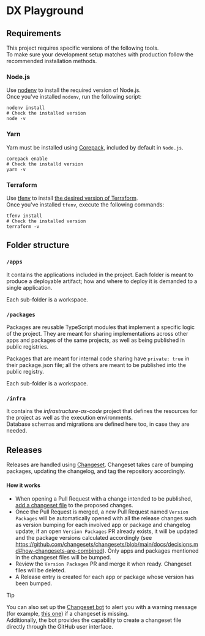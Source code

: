 # DX Playground

## Requirements

This project requires specific versions of the following tools.  
To make sure your development setup matches with production follow the recommended installation methods.

### Node.js
Use [nodenv](https://github.com/nodenv/nodenv) to install the required version of Node.js.  
Once you've installed `nodenv`, run the following script:
```shell
nodenv install
# Check the installed version
node -v
```

### Yarn
Yarn must be installed using [Corepack](https://yarnpkg.com/getting-started/install), included by default in `Node.js`.

```shell
corepack enable
# Check the installd version
yarn -v
```

### Terraform
Use [tfenv](https://github.com/tfutils/tfenv) to install [the desired version of Terraform](https://github.com/pagopa/dx-playground/blob/main/.terraform-version).  
Once you've installed `tfenv`, execute the following commands:
```shell
tfenv install
# Check the installed version
terraform -v
```

## Folder structure

### `/apps`

It contains the applications included in the project. Each folder is meant to produce a deployable artifact; how and where to deploy it is demanded to a single application.

Each sub-folder is a workspace.

### `/packages`

Packages are reusable TypeScript modules that implement a specific logic of the project. They are meant for sharing implementations across other apps and packages of the same projects, as well as being published in public registries.

Packages that are meant for internal code sharing have `private: true` in their package.json file; all the others are meant to be published into the public registry.

Each sub-folder is a workspace.

### `/infra`

It contains the _infrastructure-as-code_ project that defines the resources for the project as well as the execution environments.  
Database schemas and migrations are defined here too, in case they are needed.


## Releases

Releases are handled using [Changeset](https://github.com/changesets/changesets).
Changeset takes care of bumping packages, updating the changelog, and tag the repository accordingly.

#### How it works

- When opening a Pull Request with a change intended to be published, [add a changeset file](https://github.com/changesets/changesets/blob/main/docs/adding-a-changeset.md) to the proposed changes.
- Once the Pull Request is merged, a new Pull Request named `Version Packages` will be automatically opened with all the release changes such as version bumping for each involved app or package and changelog update; if an open `Version Packages` PR already exists, it will be updated and the package versions calculated accordingly (see https://github.com/changesets/changesets/blob/main/docs/decisions.md#how-changesets-are-combined).
  Only apps and packages mentioned in the changeset files will be bumped.
- Review the `Version Packages` PR and merge it when ready. Changeset files will be deleted.
- A Release entry is created for each app or package whose version has been bumped.

> [!TIP]  
> You can also set up the [Changeset bot](https://github.com/apps/changeset-bot) to alert you with a warning message (for example, [this one](https://github.com/pagopa/dx-playground/pull/9#issuecomment-2507383352)) if a changeset is missing.  
> Additionally, the bot provides the capability to create a changeset file directly through the GitHub user interface.  
